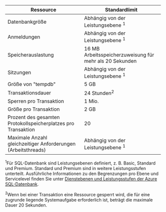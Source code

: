 Ressource|Standardlimit
---|---
Datenbankgröße|Abhängig von der Leistungsebene <sup>1</sup>
Anmeldungen|Abhängig von der Leistungsebene <sup>1</sup>
Speicherauslastung|16 MB Arbeitsspeicherzuweisung für mehr als 20 Sekunden
Sitzungen|Abhängig von der Leistungsebene <sup>1</sup>
Größe von "tempdb"|5 GB
Transaktionsdauer|24 Stunden<sup>2</sup>
Sperren pro Transaktion|1 Mio.
Größe pro Transaktion|2 GB
Prozent des gesamten Protokollspeicherplatzes pro Transaktion|20
Maximale Anzahl gleichzeitiger Anforderungen \(Arbeitsthreads\)|Abhängig von der Leistungsebene <sup>1</sup>


<sup>1</sup>Für SQL-Datenbank sind Leistungsebenen definiert, z. B. Basic, Standard und Premium. Standard und Premium sind in weitere Leistungsstufen unterteilt. Ausführliche Informationen zu den Begrenzungen pro Ebene und Servicelevel finden Sie unter [Dienstebenen und Leistungsstufen der Azure SQL-Datenbank](https://msdn.microsoft.com/library/azure/dn741336.aspx).

<sup>2</sup>Wenn bei einer Transaktion eine Ressource gesperrt wird, die für eine zugrunde liegende Systemaufgabe erforderlich ist, beträgt die maximale Dauer 20 Sekunden.

<!---HONumber=August15_HO7-->